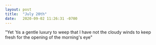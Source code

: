 ```yaml
---
layout: post
title:  "July 20th"
date:   2020-09-02 11:26:31 -0700
---
```


"Yet 'tis a gentle luxury to weep that I have not the cloudy winds to keep fresh for the opening of the morning's eye"